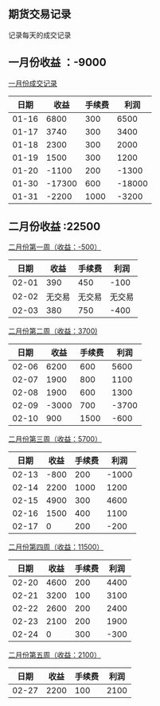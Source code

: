 ## 期货交易记录

记录每天的成交记录

## 一月份收益 ：-9000

[一月份成交记录](https://github.com/Ityang/Futures/blob/main/2023/202301/2023%E5%B9%B41%E6%9C%88%E4%BB%BD.md)

| 日期  | 收益   | 手续费 | 利润   |
| ----- | ------ | ------ | ------ |
| 01-16 | 6800   | 300    | 6500   |
| 01-17 | 3740   | 300    | 3400   |
| 01-18 | 2300   | 300    | 2000   |
| 01-19 | 1500   | 300    | 1200   |
| 01-20 | -1100  | 200    | -1300  |
| 01-30 | -17300 | 600    | -18000 |
| 01-31 | -2200  | 1000   | -3200  |

## 二月份收益 :22500

[二月份第一周（收益：-500）](https://github.com/Ityang/Futures/blob/main/2023/202302/2%E6%9C%88%E4%BB%BD%E7%AC%AC%E4%B8%80%E5%91%A8.md)

| 日期  | 收益   | 手续费 | 利润   |
| ----- | ------ | ------ | ------ |
| 02-01 | 390    | 450    | -100   |
| 02-02 | 无交易 | 无交易 | 无交易 |
| 02-03 | 380    | 750    | -400   |

[二月份第二周（收益：3700)](https://github.com/Ityang/Futures/blob/main/2023/202302/2%E6%9C%88%E4%BB%BD%E7%AC%AC%E4%BA%8C%E5%91%A8.md)

| 日期  | 收益  | 手续费 | 利润  |
| ----- | ----- | ------ | ----- |
| 02-06 | 6200  | 600    | 5600  |
| 02-07 | 1900  | 800    | 1100  |
| 02-08 | 1900  | 600    | 1300  |
| 02-09 | -3000 | 700    | -3700 |
| 02-10 | 900   | 1500   | -600  |

[二月份第三周（收益：5700）](https://github.com/Ityang/Futures/blob/main/2023/202302/2%E6%9C%88%E4%BB%BD%E7%AC%AC%E4%B8%89%E5%91%A8.md)

| 日期  | 收益 | 手续费 | 利润  |
| ----- | ---- | ------ | ----- |
| 02-13 | -800 | 200    | -1000 |
| 02-14 | 2200 | 1000   | 1200  |
| 02-15 | 4900 | 300    | 4600  |
| 02-16 | 1500 | 400    | 1100  |
| 02-17 | 0    | 200    | -200  |

[二月份第四周（收益：11500）](https://github.com/Ityang/Futures/blob/main/2023/202302/2%E6%9C%88%E4%BB%BD%E7%AC%AC%E5%9B%9B%E5%91%A8.md)

| 日期  | 收益 | 手续费 | 利润 |
| ----- | ---- | ------ | ---- |
| 02-20 | 4600 | 200    | 4400 |
| 02-21 | 3200 | 100    | 3100 |
| 02-22 | 2600 | 200    | 2400 |
| 02-23 | 2100 | 200    | 1900 |
| 02-24 | 0    | 300    | -300 |

[二月份第五周（收益：2100）]()

| 日期  | 收益 | 手续费 | 利润 |
| ----- | ---- | ------ | ---- |
| 02-27 | 2200 | 100    | 2100 |

